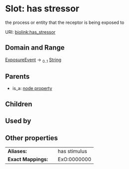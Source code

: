 
# Slot: has stressor


the process or entity that the receptor is being exposed to

URI: [biolink:has_stressor](https://w3id.org/biolink/vocab/has_stressor)


## Domain and Range

[ExposureEvent](ExposureEvent.md) &#8594;  <sub>0..1</sub> [String](types/String.md)

## Parents

 *  is_a: [node property](node_property.md)

## Children


## Used by


## Other properties

|  |  |  |
| --- | --- | --- |
| **Aliases:** | | has stimulus |
| **Exact Mappings:** | | ExO:0000000 |

